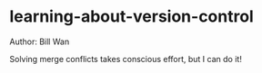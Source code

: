 # learning-about-version-control

Author: Bill Wan

Solving merge conflicts takes conscious effort, but I can do it!